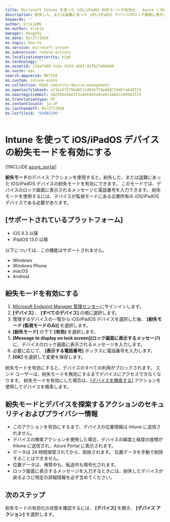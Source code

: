 ```yaml
---
title: Microsoft Intune を使った iOS/iPadOS 紛失モードの有効化 - Azure | Microsoft Docs
description: 紛失した、または盗難にあった iOS/iPadOS デバイスのロック画面に表示されるメッセージをカスタマイズする場合は、Microsoft Intune を使用して紛失モードをオンにするか開始します。 紛失モード アクションを使用する場合は、セキュリティおよびプライバシーに関する詳細な情報を取得します。
keywords: ''
author: ErikjeMS
ms.author: erikje
manager: dougeby
ms.date: 02/27/2020
ms.topic: how-to
ms.service: microsoft-intune
ms.subservice: remote-actions
ms.localizationpriority: high
ms.technology: ''
ms.assetid: 126a7489-fe3e-43fd-a681-defb2fe0bb66
ms.suite: ems
search.appverid: MET150
ms.custom: intune-azure
ms.collection: M365-identity-device-management
ms.openlocfilehash: a71ba57575bd8512d83b77de66872dd5fa6d4725
ms.sourcegitcommit: 302556d3b03f1a4eb9a5a9ce6138b8119d901575
ms.translationtype: HT
ms.contentlocale: ja-JP
ms.lasthandoff: 05/27/2020
ms.locfileid: "83983196"
---
```

# <a name="enable-lost-mode-on-iosipados-devices-with-intune"></a>Intune を使って iOS/iPadOS デバイスの紛失モードを有効にする

[!INCLUDE [azure_portal](../includes/azure_portal.md)]

**紛失モード**のデバイス アクションを使用すると、紛失した、または盗難にあった iOS/iPadOS デバイスの紛失モードを有効にできます。 このモードでは、デバイスのロック画面に表示されるメッセージと電話番号を入力できます。 紛失モードを使用するには、デバイスが監視モードにある企業所有の iOS/iPadOS デバイスである必要があります。

## <a name="supported-platforms"></a>[サポートされているプラットフォーム]

- iOS 9.3 以降
- iPadOS 13.0 以降

以下については、この機能はサポートされません。 
- Windows
- Windows Phone
- macOS
- Android

## <a name="enable-lost-mode"></a>紛失モードを有効にする

1. [Microsoft Endpoint Manager 管理センター](https://go.microsoft.com/fwlink/?linkid=2109431)にサインインします。
3. **[デバイス]** 、 **[すべてのデバイス]** の順に選択します。
4. 管理するデバイスの一覧から iOS/iPadOS デバイスを選択した後、 **[紛失モード (監視モードのみ)]** を選択します。
5. **[紛失モード]** の下で **[有効]** を選択します。
6. **[Message to display on lock screen]\(ロック画面に表示するメッセージ\)** に、デバイスのロック画面に表示されるメッセージを入力します。
7. 必要に応じて、 **[表示する電話番号]** ボックスに電話番号を入力します。
6. **[OK]** を選択して変更を保存します。

紛失モードを有効にすると、デバイスのすべての利用がブロックされます。 エンド ユーザーは、紛失モードを無効にするまでデバイスにアクセスできなくなります。 紛失モードを有効にした場合は、[[デバイスを検索する]](device-locate.md) アクションを使用してデバイスを検索します。

## <a name="security-and-privacy-information-for-the-lost-mode-and-locate-device-actions"></a>紛失モードとデバイスを探索するアクションのセキュリティおよびプライバシー情報
- このアクションを有効にするまで、デバイスの位置情報は Intune に送信されません。
- デバイスの検索アクションを使用した場合、デバイスの緯度と経度の座標が Intune に送信され、Azure Portal に表示されます。
- データは 24 時間保管されてから、削除されます。 位置データを手動で削除することはできません。
- 位置データは、保管中も、転送中も暗号化されます。
- ロック画面に表示するメッセージを入力するときには、紛失したデバイスが戻るように特定の詳細情報を必ず含めてください。

## <a name="next-steps"></a>次のステップ

紛失モードの有効化の状態を確認するには、 **[デバイス]** を開き、 **[デバイス アクション]** を選択します。

